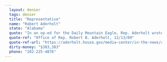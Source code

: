 ```yaml
---
  layout: denier
  tags: denier
  title: "Representative"
  name: "Robert Aderholt"
  state: "Alabama"
  quote: "In an op-ed for the Daily Mountain Eagle, Rep. Aderholt wrote: \"I fall into the second group of people who believe, as do many very credible scientists, that the earth is currently in a natural warming cycle rather than a man-made climate change. Many scientists believe that natural cycles of warming and cooling have existed since the beginning of Earth. If we take the current models of climate prediction and apply those same models to what actually happened in the last thirty years, the models are shown to be very flawed. In addition, what knowledge we do have of a warming period in the Middle Ages cannot be explained by current models which are focused on greenhouse gas reductions.\""
  quote-ref: "Office of Rep. Robert B. Aderholt, 12/13/09"
  quote-ref-url: "https://aderholt.house.gov/media-center/in-the-news/controversy-about-climate-change"
  dirty-money: "$383,383"
  phone: "202-225-4876"
---
```

